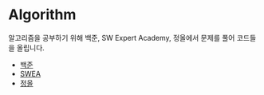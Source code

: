 # Algorithm
알고리즘을 공부하기 위해 백준, SW Expert Academy, 정올에서 문제를 풀어 코드들을 올립니다.<br>
* [백준][bakjoonfolderlink]
* [SWEA][sweafolderlink]
* [정올][jungolfolderlink]

[bakjoonfolderlink]: https://github.com/gospel306/Algorithm/tree/master/BaekJoon "Go bakjoonfolder"
[sweafolderlink]: https://github.com/gospel306/Algorithm/tree/master/SWExpertAcademy "Go sweafolder"
[jungolfolderlink]: https://github.com/gospel306/Algorithm/tree/master/Jungol "Go jungolfolder"
